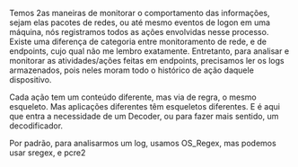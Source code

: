 Temos 2as maneiras de monitorar o comportamento das informações, sejam elas pacotes de redes, ou até mesmo eventos de logon em uma máquina, nós registramos todos as ações envolvidas nesse processo.
Existe uma diferença de categoria entre monitoramento de rede, e de endpoints, cujo qual não me lembro exatamente. Entretanto, para analisar e monitorar as atividades/ações feitas em endpoints, precisamos ler os logs armazenados, pois neles moram todo o histórico de ação daquele dispositivo.

Cada ação tem um conteúdo diferente, mas via de regra, o mesmo esqueleto. Mas aplicações diferentes têm esqueletos diferentes. E é aqui que entra a necessidade de um Decoder, ou para fazer mais sentido, um decodificador.

Por padrão, para analisarmos um log, usamos OS_Regex, mas podemos usar sregex, e pcre2